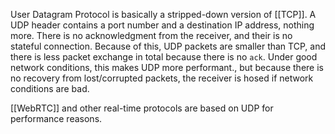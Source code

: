 User Datagram Protocol is basically a stripped-down version of [[TCP]].  A UDP header contains a port number and a destination IP address, nothing more.  There is no acknowledgment from the receiver, and their is no stateful connection.  Because of this, UDP packets are smaller than TCP, and there is less packet exchange in total because there is no `ack`.  Under good network conditions, this makes UDP more performant., but because there is no recovery from lost/corrupted packets, the receiver is hosed if network conditions are bad.

[[WebRTC]] and other real-time protocols are based on UDP for performance reasons.